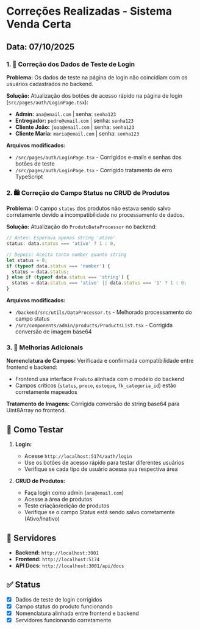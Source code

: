 # Correções Realizadas - Sistema Venda Certa

## Data: 07/10/2025

### 1. 🔐 Correção dos Dados de Teste de Login

**Problema:** Os dados de teste na página de login não coincidiam com os usuários cadastrados no backend.

**Solução:** Atualização dos botões de acesso rápido na página de login (`src/pages/auth/LoginPage.tsx`):

- **Admin:** `ana@email.com` | senha: `senha123`
- **Entregador:** `pedro@email.com` | senha: `senha123`
- **Cliente João:** `joao@email.com` | senha: `senha123`
- **Cliente Maria:** `maria@email.com` | senha: `senha123`

**Arquivos modificados:**
- `/src/pages/auth/LoginPage.tsx` - Corrigidos e-mails e senhas dos botões de teste
- `/src/pages/auth/LoginPage.tsx` - Corrigido tratamento de erro TypeScript

### 2. 🛍️ Correção do Campo Status no CRUD de Produtos

**Problema:** O campo `status` dos produtos não estava sendo salvo corretamente devido a incompatibilidade no processamento de dados.

**Solução:** Atualização do `ProdutoDataProcessor` no backend:

```typescript
// Antes: Esperava apenas string 'ativo'
status: data.status === 'ativo' ? 1 : 0,

// Depois: Aceita tanto number quanto string
let status = 0;
if (typeof data.status === 'number') {
  status = data.status;
} else if (typeof data.status === 'string') {
  status = data.status === 'ativo' || data.status === '1' ? 1 : 0;
}
```

**Arquivos modificados:**
- `/backend/src/utils/DataProcessor.ts` - Melhorado processamento do campo status
- `/src/components/admin/products/ProductsList.tsx` - Corrigida conversão de imagem base64

### 3. 🔧 Melhorias Adicionais

**Nomenclatura de Campos:** Verificada e confirmada compatibilidade entre frontend e backend:
- Frontend usa interface `Produto` alinhada com o modelo do backend
- Campos críticos (`status`, `preco`, `estoque`, `fk_categoria_id`) estão corretamente mapeados

**Tratamento de Imagens:** Corrigida conversão de string base64 para Uint8Array no frontend.

## 🧪 Como Testar

1. **Login:**
   - Acesse `http://localhost:5174/auth/login`
   - Use os botões de acesso rápido para testar diferentes usuários
   - Verifique se cada tipo de usuário acessa sua respectiva área

2. **CRUD de Produtos:**
   - Faça login como admin (`ana@email.com`)
   - Acesse a área de produtos
   - Teste criação/edição de produtos
   - Verifique se o campo Status está sendo salvo corretamente (Ativo/Inativo)

## 🚀 Servidores

- **Backend:** `http://localhost:3001`
- **Frontend:** `http://localhost:5174`
- **API Docs:** `http://localhost:3001/api/docs`

## ✅ Status

- [x] Dados de teste de login corrigidos
- [x] Campo status do produto funcionando
- [x] Nomenclatura alinhada entre frontend e backend
- [x] Servidores funcionando corretamente
